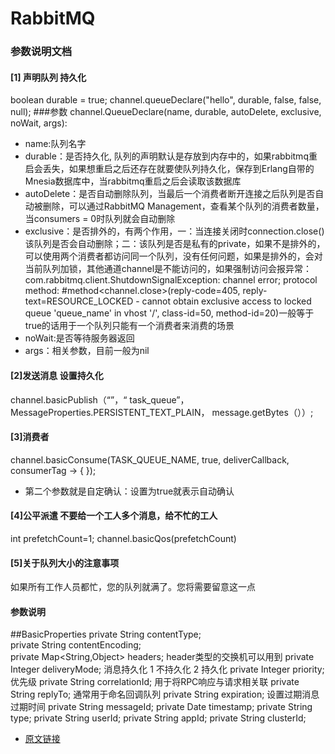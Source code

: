 # RabbitMQ
### 参数说明文档
#### [1] 声明队列 持久化
boolean durable = true;
channel.queueDeclare("hello", durable, false, false, null);
###参数
channel.QueueDeclare(name, durable, autoDelete, exclusive, noWait, args):
* name:队列名字
* durable：是否持久化, 队列的声明默认是存放到内存中的，如果rabbitmq重启会丢失，如果想重启之后还存在就要使队列持久化，保存到Erlang自带的Mnesia数据库中，当rabbitmq重启之后会读取该数据库
* autoDelete：是否自动删除队列，当最后一个消费者断开连接之后队列是否自动被删除，可以通过RabbitMQ Management，查看某个队列的消费者数量，当consumers = 0时队列就会自动删除
* exclusive：是否排外的，有两个作用，一：当连接关闭时connection.close()该队列是否会自动删除；二：该队列是否是私有的private，如果不是排外的，可以使用两个消费者都访问同一个队列，没有任何问题，如果是排外的，会对当前队列加锁，其他通道channel是不能访问的，如果强制访问会报异常：com.rabbitmq.client.ShutdownSignalException: channel error; protocol method: #method<channel.close>(reply-code=405, reply-text=RESOURCE_LOCKED - cannot obtain exclusive access to locked queue 'queue_name' in vhost '/', class-id=50, method-id=20)一般等于true的话用于一个队列只能有一个消费者来消费的场景
* noWait:是否等待服务器返回
* args：相关参数，目前一般为nil
#### [2]发送消息 设置持久化
channel.basicPublish（“”，“ task_queue”，
MessageProperties.PERSISTENT_TEXT_PLAIN，
message.getBytes（））;
#### [3]消费者
channel.basicConsume(TASK_QUEUE_NAME, true, deliverCallback, consumerTag -> { });
* 第二个参数就是自定确认：设置为true就表示自动确认
#### [4]公平派遣 不要给一个工人多个消息，给不忙的工人
int prefetchCount=1;
channel.basicQos(prefetchCount)
#### [5]关于队列大小的注意事项
如果所有工作人员都忙，您的队列就满了。您将需要留意这一点

#### 参数说明
##BasicProperties
private String contentType;  
private String contentEncoding;  
private Map<String,Object> headers;   header类型的交换机可以用到
private Integer deliveryMode;  消息持久化 1 不持久化 2 持久化
private Integer priority;   优先级
private String correlationId;   用于将RPC响应与请求相关联
private String replyTo;  通常用于命名回调队列
private String expiration; 设置过期消息过期时间
private String messageId;
private Date timestamp;
private String type;
private String userId;
private String appId;
private String clusterId;



* [原文链接](https://blog.csdn.net/jj546630576/article/details/102498032)

